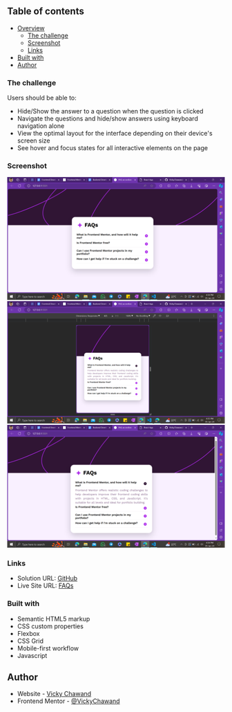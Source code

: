 ## Table of contents

- [Overview](#overview)
  - [The challenge](#the-challenge)
  - [Screenshot](#screenshot)
  - [Links](#links)
- [Built with](#built-with)
- [Author](#author)

### The challenge

Users should be able to:

- Hide/Show the answer to a question when the question is clicked
- Navigate the questions and hide/show answers using keyboard navigation alone
- View the optimal layout for the interface depending on their device's screen size
- See hover and focus states for all interactive elements on the page

### Screenshot

![](./assets/images/Screenshot_1.png)
![](./assets/images/Screenshot_2.png)
![](./assets/images/Screenshot_3.png)

### Links
- Solution URL: [GitHub](https://github.com/VickyChawand/FAQ_accordian)
- Live Site URL: [FAQs](https://vickychawand.github.io/FAQ_accordian/)

### Built with

- Semantic HTML5 markup
- CSS custom properties
- Flexbox
- CSS Grid
- Mobile-first workflow
- Javascript

## Author

- Website - [Vicky Chawand](https://vicky-chawand-porfolio.netlify.app/)
- Frontend Mentor - [@VickyChawand](https://www.frontendmentor.io/profile/VickyChawand)
